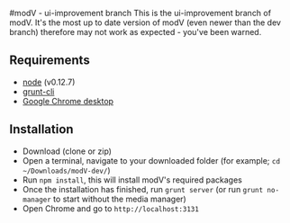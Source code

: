 #modV - ui-improvement branch
This is the ui-improvement branch of modV. It's the most up to date version of modV (even newer than the dev branch) therefore may not work as expected - you've been warned.

## Requirements
- [node](https://nodejs.org/download/) (v0.12.7)
- [grunt-cli](https://github.com/gruntjs/grunt-cli)
- [Google Chrome desktop](https://www.google.com/chrome/browser/desktop/)

## Installation
* Download (clone or zip)
* Open a terminal, navigate to your downloaded folder (for example; ```cd ~/Downloads/modV-dev/```)
* Run ```npm install```, this will install modV's required packages
* Once the installation has finished, run ```grunt server``` (or run ```grunt no-manager``` to start without the media manager)
* Open Chrome and go to ```http://localhost:3131```
